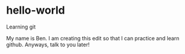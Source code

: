# hello-world
Learning git

My name is Ben. I am creating this edit so that I can practice and learn github.
Anyways, talk to you later!
